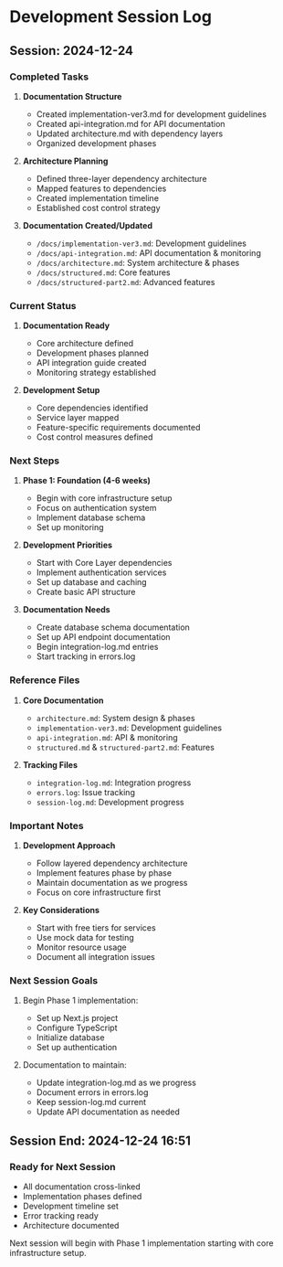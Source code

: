 # Development Session Log

## Session: 2024-12-24

### Completed Tasks
1. **Documentation Structure**
   - Created implementation-ver3.md for development guidelines
   - Created api-integration.md for API documentation
   - Updated architecture.md with dependency layers
   - Organized development phases

2. **Architecture Planning**
   - Defined three-layer dependency architecture
   - Mapped features to dependencies
   - Created implementation timeline
   - Established cost control strategy

3. **Documentation Created/Updated**
   - `/docs/implementation-ver3.md`: Development guidelines
   - `/docs/api-integration.md`: API documentation & monitoring
   - `/docs/architecture.md`: System architecture & phases
   - `/docs/structured.md`: Core features
   - `/docs/structured-part2.md`: Advanced features

### Current Status
1. **Documentation Ready**
   - Core architecture defined
   - Development phases planned
   - API integration guide created
   - Monitoring strategy established

2. **Development Setup**
   - Core dependencies identified
   - Service layer mapped
   - Feature-specific requirements documented
   - Cost control measures defined

### Next Steps
1. **Phase 1: Foundation (4-6 weeks)**
   - Begin with core infrastructure setup
   - Focus on authentication system
   - Implement database schema
   - Set up monitoring

2. **Development Priorities**
   - Start with Core Layer dependencies
   - Implement authentication services
   - Set up database and caching
   - Create basic API structure

3. **Documentation Needs**
   - Create database schema documentation
   - Set up API endpoint documentation
   - Begin integration-log.md entries
   - Start tracking in errors.log

### Reference Files
1. **Core Documentation**
   - `architecture.md`: System design & phases
   - `implementation-ver3.md`: Development guidelines
   - `api-integration.md`: API & monitoring
   - `structured.md` & `structured-part2.md`: Features

2. **Tracking Files**
   - `integration-log.md`: Integration progress
   - `errors.log`: Issue tracking
   - `session-log.md`: Development progress

### Important Notes
1. **Development Approach**
   - Follow layered dependency architecture
   - Implement features phase by phase
   - Maintain documentation as we progress
   - Focus on core infrastructure first

2. **Key Considerations**
   - Start with free tiers for services
   - Use mock data for testing
   - Monitor resource usage
   - Document all integration issues

### Next Session Goals
1. Begin Phase 1 implementation:
   - Set up Next.js project
   - Configure TypeScript
   - Initialize database
   - Set up authentication

2. Documentation to maintain:
   - Update integration-log.md as we progress
   - Document errors in errors.log
   - Keep session-log.md current
   - Update API documentation as needed

## Session End: 2024-12-24 16:51

### Ready for Next Session
- All documentation cross-linked
- Implementation phases defined
- Development timeline set
- Error tracking ready
- Architecture documented

Next session will begin with Phase 1 implementation starting with core infrastructure setup.
